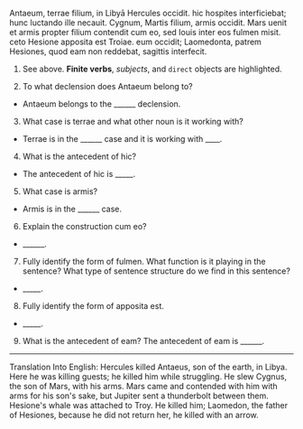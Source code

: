 Antaeum, terrae filium, in Libyā Hercules occidit. hic hospites interficiebat; hunc luctando ille necauit. Cygnum, Martis filium, armis occidit. Mars uenit et armis propter filium contendit cum eo, sed Iouis inter eos fulmen misit. ceto Hesione apposita est Troiae. eum occidit; Laomedonta, patrem Hesiones, quod eam non reddebat, sagittis interfecit.

1. See above. **Finite verbs**, *subjects*, and `direct` objects are highlighted.

2. To what declension does Antaeum belong to?
- Antaeum belongs to the ______ declension.

3. What case is terrae and what other noun is it working with?
- Terrae is in the ______ case and it is working with ____.

4. What is the antecedent of hic?
- The antecedent of hic is _____.

5. What case is armis?
- Armis is in the ______ case.

6. Explain the construction cum eo?
- ______.

7. Fully identify the form of fulmen. What function is it playing in the sentence? What type of sentence structure do we find in this sentence?
- _____.

8. Fully identify the form of apposita est.
- _____.

9. What is the antecedent of eam?
The antecedent of eam is ______.
---
Translation Into English: 
Hercules killed Antaeus, son of the earth, in Libya. Here he was killing guests; he killed him while struggling. He slew Cygnus, the son of Mars, with his arms. Mars came and contended with him with arms for his son's sake, but Jupiter sent a thunderbolt between them. Hesione's whale was attached to Troy. He killed him; Laomedon, the father of Hesiones, because he did not return her, he killed with an arrow.
